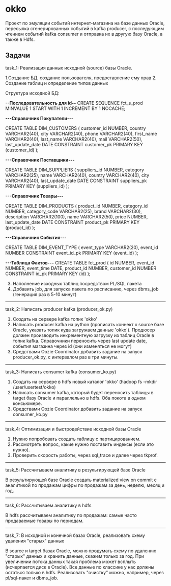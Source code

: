 # okko

Проект по эмуляции событий интернет-магазина на базе данных Oracle, пересылка сгенерированных событий в kafka producer, с последующим чтением событий kafka consumer и отправка их в другую базу Oracle, а также в Hdfs.

Задачи
----------------------------------------------------------------------------------------------------------------------------
task_1: Реализация данных исходной (source) базы Oracle. 

1.Создание БД, создание пользователя, предоставление ему прав
2. Создание таблиц и определение типов данных

Структура исходной БД:


**--Последовательность для id--**
CREATE SEQUENCE fct_s_prod
    MINVALUE 1
    START WITH 1
    INCREMENT BY 1
    NOCACHE;


**---Справочник Покупатели---**

CREATE TABLE DIM_CUSTOMERS ( 
	customer_id NUMBER, 
	country VARCHAR2(40), 
	city VARCHAR2(40), 
	phone VARCHAR2(40), 
	first_name VARCHAR2(40), 
	last_name VARCHAR2(40), 
	mail VARCHAR2(50), 
	last_update_date DATE
	CONSTRAINT customer_pk PRIMARY KEY (customer_id)
);


**---Справочник Поставщики---**

CREATE TABLE DIM_SUPPLIERS ( 
	suppliers_id NUMBER, 
	category VARCHAR2(25), 
	name VARCHAR2(40), 
	country VARCHAR2(40), 
	city VARCHAR2(40), 
	last_update_date DATE
	CONSTRAINT suppliers_pk PRIMARY KEY (suppliers_id)
);


**---Справочник Товары---** 

CREATE TABLE DIM_PRODUCTS ( 
	product_id NUMBER, 
	category_id NUMBER, 
	category_code VARCHAR2(25), 
	brand VARCHAR2(30), 
	description VARCHAR2(100), 
	name VARCHAR2(50), 
	price NUMBER, 
	last_update_date DATE 
	CONSTRAINT product_pk PRIMARY KEY (product_id)
);


**---Справочник События---** 

CREATE TABLE DIM_EVENT_TYPE (
    event_type   VARCHAR2(20), 
    event_id     NUMBER
	CONSTRAINT event_id_pk PRIMARY KEY (event_id)
);  


**---Таблица Фактов---**
CREATE TABLE fct_prod (
	id 			 NUMBER,
	event_id	 NUMBER,
    event_time   DATE, 
    product_id   NUMBER,
    customer_id  NUMBER
	CONSTRAINT id_pk PRIMARY KEY (id)
);

3. Наполнение исходных таблиц посредством PL/SQL пакета
4. Добавить job, для запуска пакета по расписанию, через dbms_job (генерация раз в 5-10 минут)

----------------------------------------------------------------------------------------------------------------------------
task_2: Написать producer kafka (producer_ok.py)

1. Создать на сервере kafka топик 'okko' 
2. Написать producer kafka на python (прописать коннект к source базе Oraclе, указать топик куда загружаем данные 'okko'). Продюсер должен производить инкрементную загрузку из таблиц Oracle в топик kafka. Справочники переносить через last update date, события магазина через id (они изменяться не могут)
3. Средствами Oozie Coordinator добавить задание на запуск producer_ok.py, с интервалом раз в три минуты.		

----------------------------------------------------------------------------------------------------------------------------
task_3: Написать consumer kafka (consumer_ko.py)

1. Создать на сервере в hdfs новый каталог 'okko' (hadoop fs -mkdir /user/usertest/okko)
2. Написать consumer kafka, который будет переносить таблицы в target базу Oracle и параллельно в hdfs. Оба покота в одном консьюмере. 
3. Средствами Oozie Coordinator добавить задание на запуск consumer_ko.py

----------------------------------------------------------------------------------------------------------------------------
task_4: Оптимизация и быстродействие исходной базы Oracle

1. Нужно попробовать создать таблицу с партицированием.
2. Рассмотреть вопрос, какие нужно поставить индексы (если это нужно).
3. Проверить скорость работы, через sql_trace и далее через tkprof.

----------------------------------------------------------------------------------------------------------------------------
task_5:  Рассчитываем аналитику в результирующей базе Oracle

В результирующей базе Oracle создать materialized view on commit с аналитикой по продажам
цифры по продажам за день, неделю, месяц и год.

----------------------------------------------------------------------------------------------------------------------------
task_6: Рассчитываем аналитику в hdfs

В hdfs рассчитываем аналитику по продажам: самые часто продаваемые товары по периодам.

----------------------------------------------------------------------------------------------------------------------------
task_7: В исходной и конечной базах Oracle, реализовать схему удаления "старых" данных

В source и target базах Oracle, можно продумать схему по удалению "старых" данных и хранить данные, скажем только за год. 
При увеличении потока данных такая проблема может всплыть (исчерпается диск в Oracle). Все данные по классике у нас должны остаться только в hdfs. 
Реализовать "очистку" можно, например, через pl/sql-пакет и dbms_job.
